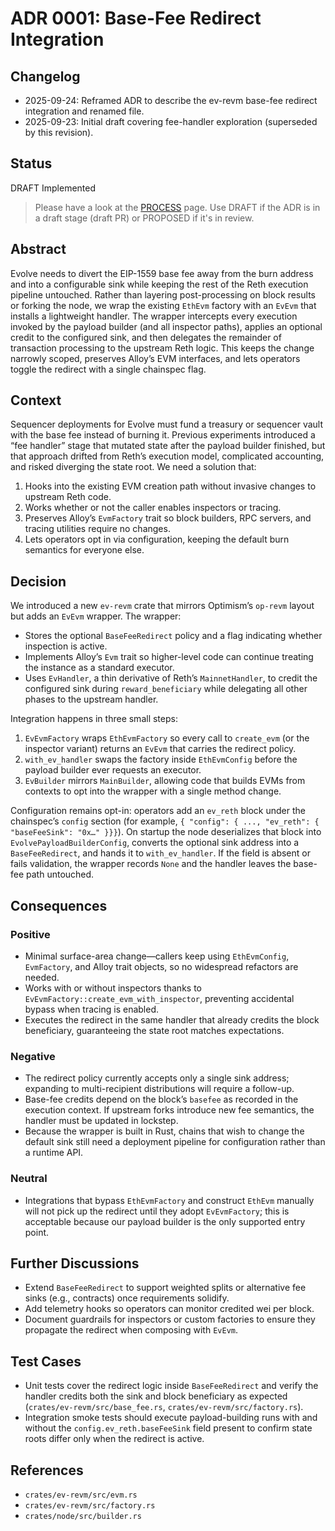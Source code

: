 # ADR 0001: Base-Fee Redirect Integration

## Changelog

* 2025-09-24: Reframed ADR to describe the ev-revm base-fee redirect integration and renamed file.
* 2025-09-23: Initial draft covering fee-handler exploration (superseded by this revision).

## Status

DRAFT Implemented

> Please have a look at the [PROCESS](./PROCESS.md#adr-status) page.
> Use DRAFT if the ADR is in a draft stage (draft PR) or PROPOSED if it's in review.

## Abstract

Evolve needs to divert the EIP-1559 base fee away from the burn address and into a configurable sink while keeping the rest of the Reth execution pipeline untouched. Rather than layering post-processing on block results or forking the node, we wrap the existing `EthEvm` factory with an `EvEvm` that installs a lightweight handler. The wrapper intercepts every execution invoked by the payload builder (and all inspector paths), applies an optional credit to the configured sink, and then delegates the remainder of transaction processing to the upstream Reth logic. This keeps the change narrowly scoped, preserves Alloy’s EVM interfaces, and lets operators toggle the redirect with a single chainspec flag.

## Context

Sequencer deployments for Evolve must fund a treasury or sequencer vault with the base fee instead of burning it. Previous experiments introduced a “fee handler” stage that mutated state after the payload builder finished, but that approach drifted from Reth’s execution model, complicated accounting, and risked diverging the state root. We need a solution that:

1. Hooks into the existing EVM creation path without invasive changes to upstream Reth code.
2. Works whether or not the caller enables inspectors or tracing.
3. Preserves Alloy’s `EvmFactory` trait so block builders, RPC servers, and tracing utilities require no changes.
4. Lets operators opt in via configuration, keeping the default burn semantics for everyone else.

## Decision

We introduced a new `ev-revm` crate that mirrors Optimism’s `op-revm` layout but adds an `EvEvm` wrapper. The wrapper:

* Stores the optional `BaseFeeRedirect` policy and a flag indicating whether inspection is active.
* Implements Alloy’s `Evm` trait so higher-level code can continue treating the instance as a standard executor.
* Uses `EvHandler`, a thin derivative of Reth’s `MainnetHandler`, to credit the configured sink during `reward_beneficiary` while delegating all other phases to the upstream handler.

Integration happens in three small steps:

1. `EvEvmFactory` wraps `EthEvmFactory` so every call to `create_evm` (or the inspector variant) returns an `EvEvm` that carries the redirect policy.
2. `with_ev_handler` swaps the factory inside `EthEvmConfig` before the payload builder ever requests an executor.
3. `EvBuilder` mirrors `MainBuilder`, allowing code that builds EVMs from contexts to opt into the wrapper with a single method change.

Configuration remains opt-in: operators add an `ev_reth` block under the chainspec’s `config` section (for example, `{ "config": { ..., "ev_reth": { "baseFeeSink": "0x…" }}}`). On startup the node deserializes that block into `EvolvePayloadBuilderConfig`, converts the optional sink address into a `BaseFeeRedirect`, and hands it to `with_ev_handler`. If the field is absent or fails validation, the wrapper records `None` and the handler leaves the base-fee path untouched.

## Consequences

### Positive

* Minimal surface-area change—callers keep using `EthEvmConfig`, `EvmFactory`, and Alloy trait objects, so no widespread refactors are needed.
* Works with or without inspectors thanks to `EvEvmFactory::create_evm_with_inspector`, preventing accidental bypass when tracing is enabled.
* Executes the redirect in the same handler that already credits the block beneficiary, guaranteeing the state root matches expectations.

### Negative

* The redirect policy currently accepts only a single sink address; expanding to multi-recipient distributions will require a follow-up.
* Base-fee credits depend on the block’s `basefee` as recorded in the execution context. If upstream forks introduce new fee semantics, the handler must be updated in lockstep.
* Because the wrapper is built in Rust, chains that wish to change the default sink still need a deployment pipeline for configuration rather than a runtime API.

### Neutral

* Integrations that bypass `EthEvmFactory` and construct `EthEvm` manually will not pick up the redirect until they adopt `EvEvmFactory`; this is acceptable because our payload builder is the only supported entry point.

## Further Discussions

* Extend `BaseFeeRedirect` to support weighted splits or alternative fee sinks (e.g., contracts) once requirements solidify.
* Add telemetry hooks so operators can monitor credited wei per block.
* Document guardrails for inspectors or custom factories to ensure they propagate the redirect when composing with `EvEvm`.

## Test Cases

* Unit tests cover the redirect logic inside `BaseFeeRedirect` and verify the handler credits both the sink and block beneficiary as expected (`crates/ev-revm/src/base_fee.rs`, `crates/ev-revm/src/factory.rs`).
* Integration smoke tests should execute payload-building runs with and without the `config.ev_reth.baseFeeSink` field present to confirm state roots differ only when the redirect is active.

## References

* `crates/ev-revm/src/evm.rs`
* `crates/ev-revm/src/factory.rs`
* `crates/node/src/builder.rs`
